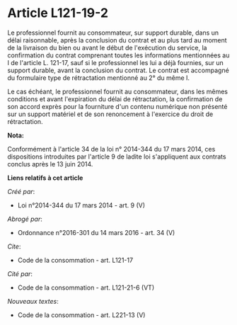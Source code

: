 # Article L121-19-2

Le professionnel fournit au consommateur, sur support durable, dans un délai raisonnable, après la conclusion du contrat et
au plus tard au moment de la livraison du bien ou avant le début de l'exécution du service, la confirmation du contrat
comprenant toutes les informations mentionnées au I de l'article L. 121-17, sauf si le professionnel les lui a déjà fournies,
sur un support durable, avant la conclusion du contrat. Le contrat est accompagné du formulaire type de rétractation
mentionné au 2° du même I. 

Le cas échéant, le professionnel fournit au consommateur, dans les mêmes conditions et avant l'expiration du délai de
rétractation, la confirmation de son accord exprès pour la fourniture d'un contenu numérique non présenté sur un support
matériel et de son renoncement à l'exercice du droit de rétractation.

**Nota:**

Conformément à l'article 34 de la loi n° 2014-344 du 17 mars 2014, ces dispositions introduites par l'article 9 de ladite loi
s'appliquent aux contrats conclus après le 13 juin 2014.

**Liens relatifs à cet article**

_Créé par_:

  - Loi n°2014-344 du 17 mars 2014 - art. 9 (V)

_Abrogé par_:

  - Ordonnance n°2016-301 du 14 mars 2016 - art. 34 (V)

_Cite_:

  - Code de la consommation - art. L121-17

_Cité par_:

  - Code de la consommation - art. L121-21-6 (VT)

_Nouveaux textes_:

  - Code de la consommation - art. L221-13 (V)
